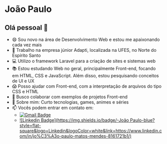 # João Paulo

## Olá pessoal 👋
- 😄 Sou novo na área de Desenvolvimento Web e estou me apaixonando cada vez mais
- 📐 Trabalho na empresa júnior Adapti, localizada na UFES, no Norte do Espírito Santo
- :computer: Utilizo o framework Laravel para a criação de sites e sistemas web
- 📚 Estou estudando Web no geral, principalmente Front-end, focando em HTML, CSS e JavaScript. Além disso, estou pesquisando conceitos de UI e UX
- :scream: Posso ajudar com Front-end, com a interpretação de arquivos do tipo CSS e HTML
- :dancers: Busco colaborar com exemplos de projetos Front-end
- :dvd: Sobre mim: Curto tecnologias, games, animes e séries
- :mailbox: Vocês podem entrar em contato em:
    - [![Gmail Badge](https://img.shields.io/badge/-jpaulo.mmendes@gmail.com-c14438?style=flat-square&logo=Gmail&logoColor=white&link=mailto:jpaulo.mmendes@gmail.com)](mailto:jpaulo.mmendes@gmail.com)
    - [![Linkedin Badge](https://img.shields.io/badge/-João Paulo-blue?style=flat-square&logo=Linkedin&logoColor=white&link=https://www.linkedin.com/in/jo%C3%A3o-paulo-matos-mendes-8161721b1/)](https://www.linkedin.com/in/jo%C3%A3o-paulo-matos-mendes-8161721b1/)
